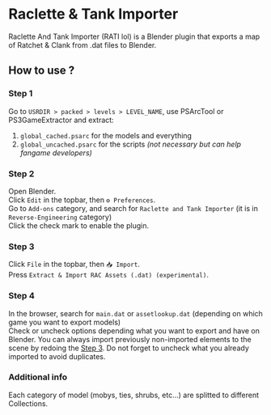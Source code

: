 # Raclette & Tank Importer
Raclette And Tank Importer (RATI lol) is a Blender plugin that exports a map of Ratchet &amp; Clank from .dat files to Blender.

## How to use ?
### Step 1
Go to `USRDIR > packed > levels > LEVEL_NAME`, use PSArcTool or PS3GameExtractor and extract:
1. `global_cached.psarc` for the models and everything
2. `global_uncached.psarc` for the scripts *(not necessary but can help fangame developers)*

### Step 2
Open Blender.  
Click `Edit` in the topbar, then `⚙ Preferences`.  
Go to `Add-ons` category, and search for `Raclette and Tank Importer` (it is in `Reverse-Engineering` category)  
Click the check mark to enable the plugin.

### Step 3
Click `File` in the topbar, then `📥 Import`.  
Press `Extract & Import RAC Assets (.dat) (experimental)`.

### Step 4
In the browser, search for `main.dat` or `assetlookup.dat` (depending on which game you want to export models)  
Check or uncheck options depending what you want to export and have on Blender. You can always import previously non-imported elements to the scene by redoing the [Step 3](#Step_3). Do not forget to uncheck what you already imported to avoid duplicates.

### Additional info
Each category of model (mobys, ties, shrubs, etc...) are splitted to different Collections.
